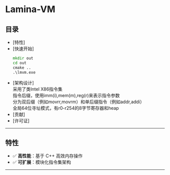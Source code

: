# Lamina-VM 

## 目录
- [特性]
- [快速开始]
  ```bat
  mkdir out
  cd out
  cmake ..
  .\lmvm.exe
  ```
- [架构设计]<br>
  采用了类Intel X86指令集<br>
  指令后缀，使用imm(i),mem(m),reg(r)来表示指令参数<br>
  分为双后缀（例如movrr,movrm）和单后缀指令（例如addr,addi）<br>
  全局64位寻址模式，有r0-r254的8字节寄存器和heap<br>
- [贡献]
- [许可证]

---

## 特性
- ✅ **高性能**：基于 C++ 高效内存操作
- ✅ **可扩展**：模块化指令集架构

---






